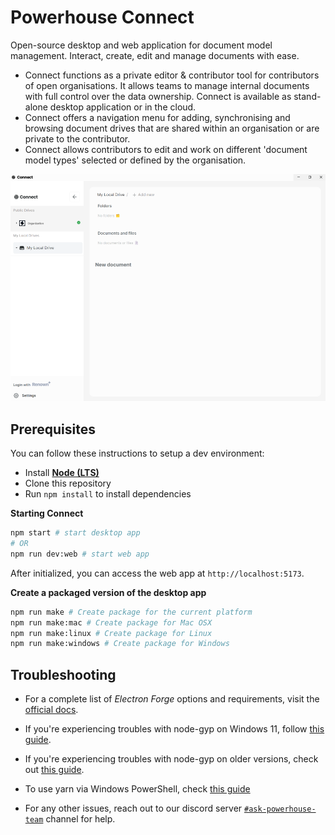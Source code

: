 # Powerhouse Connect

Open-source desktop and web application for document model management.
Interact, create, edit and manage documents with ease.

- Connect functions as a private editor & contributor tool for contributors of open organisations. It allows teams to manage internal documents with full control over the data ownership. Connect is available as stand-alone desktop application or in the cloud.
- Connect offers a navigation menu for adding, synchronising and browsing document drives that are shared within an organisation or are private to the contributor.
- Connect allows contributors to edit and work on different 'document model types' selected or defined by the organisation.

![app](./.github/app.png)

## Prerequisites

You can follow these instructions to setup a dev environment:

- Install [**Node (LTS)**](https://nodejs.org/en/download/)
- Clone this repository
- Run `npm install` to install dependencies

**Starting Connect**

```bash
npm start # start desktop app
# OR
npm run dev:web # start web app
```

After initialized, you can access the web app at `http://localhost:5173`.

**Create a packaged version of the desktop app**

```bash
npm run make # Create package for the current platform
npm run make:mac # Create package for Mac OSX
npm run make:linux # Create package for Linux
npm run make:windows # Create package for Windows
```


## Troubleshooting

- For a complete list of *Electron Forge* options and requirements, visit the [official docs](https://github.com/electron-userland/electron-forge#usage).

- If you're experiencing troubles with node-gyp on Windows 11, follow [this guide](https://devkimchi.com/2021/11/26/troubleshooting-node-gyp-package-on-windows11/).

- If you're experiencing troubles with node-gyp on older versions, check out [this guide](https://spin.atomicobject.com/2019/03/27/node-gyp-windows/).

- To use yarn via Windows PowerShell, check [this guide](https://bobbyhadz.com/blog/yarn-cannot-be-loaded-running-scripts-disabled)

- For any other issues, reach out to our discord server [`#ask-powerhouse-team`](https://discord.com/channels/815917281728659516/883285185595047937) channel for help.
